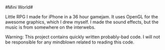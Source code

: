 #Mini World#

Little RPG I made for iPhone in a 36 hour gamejam. It uses OpenGL for the awesome graphics, which I drew myself. I made the sound effects, but the music is from somewhere on the interwebs.

Warning: This project contains quickly written probably-bad code. I will not be responsible for any mindblown related to reading this code.
